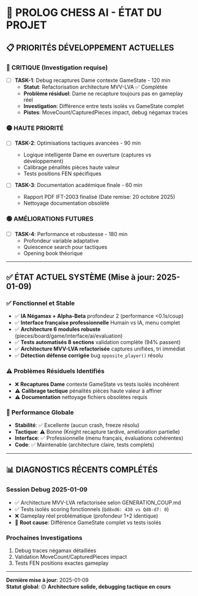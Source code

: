 # 🎯 PROLOG CHESS AI - ÉTAT DU PROJET

## 📋 **PRIORITÉS DÉVELOPPEMENT ACTUELLES**

### **🔴 CRITIQUE (Investigation requise)**
- [ ] **TASK-1**: Debug recaptures Dame contexte GameState - 120 min
  - **Statut**: Refactorisation architecture MVV-LVA ✅ Complétée
  - **Problème résiduel**: Dame ne recapture toujours pas en gameplay réel
  - **Investigation**: Différence entre tests isolés vs GameState complet
  - **Pistes**: MoveCount/CapturedPieces impact, debug négamax traces

### **🟡 HAUTE PRIORITÉ**
- [ ] **TASK-2**: Optimisations tactiques avancées - 90 min
  - Logique intelligente Dame en ouverture (captures vs développement)
  - Calibrage pénalités pièces haute valeur  
  - Tests positions FEN spécifiques
  
- [ ] **TASK-3**: Documentation académique finale - 60 min
  - Rapport PDF IFT-2003 finalisé (Date remise: 20 octobre 2025)
  - Nettoyage documentation obsolète

### **🟢 AMÉLIORATIONS FUTURES**
- [ ] **TASK-4**: Performance et robustesse - 180 min
  - Profondeur variable adaptative
  - Quiescence search pour tactiques
  - Opening book théorique

---

## ✅ **ÉTAT ACTUEL SYSTÈME** (Mise à jour: 2025-01-09)

### **✅ Fonctionnel et Stable**
- ✅ **IA Négamax + Alpha-Beta** profondeur 2 (performance <0.1s/coup)
- ✅ **Interface française professionnelle** Humain vs IA, menu complet
- ✅ **Architecture 6 modules robuste** (pieces/board/game/interface/ai/evaluation)
- ✅ **Tests automatisés 8 sections** validation complète (94% passent)
- ✅ **Architecture MVV-LVA refactorisée** captures unifiées, tri immédiat
- ✅ **Détection défense corrigée** bug `opposite_player()` résolu

### **⚠️ Problèmes Résiduels Identifiés**
- ❌ **Recaptures Dame** contexte GameState vs tests isolés incohérent
- ⚠️ **Calibrage tactique** pénalités pièces haute valeur à affiner
- ⚠️ **Documentation** nettoyage fichiers obsolètes requis

### **🎯 Performance Globale**
- **Stabilité**: ✅ Excellente (aucun crash, freeze résolu)
- **Tactique**: ⚠️ Bonne (Knight recapture tardive, amélioration partielle)  
- **Interface**: ✅ Professionnelle (menu français, évaluations cohérentes)
- **Code**: ✅ Maintenable (architecture claire, tests complets)

---

## 📊 **DIAGNOSTICS RÉCENTS COMPLÉTÉS**

### **Session Debug 2025-01-09**
- ✅ Architecture MVV-LVA refactorisée selon GENERATION_COUP.md
- ✅ Tests isolés scoring fonctionnels (`Qd8xd6: 430 vs Qd8-d7: 0`)
- ❌ Gameplay réel problématique (profondeur 1+2 identique)
- 🎯 **Root cause**: Différence GameState complet vs tests isolés

### **Prochaines Investigations**
1. Debug traces négamax détaillées
2. Validation MoveCount/CapturedPieces impact
3. Tests FEN positions exactes gameplay

---

**Dernière mise à jour**: 2025-01-09  
**Statut global**: 🟡 **Architecture solide, debugging tactique en cours**